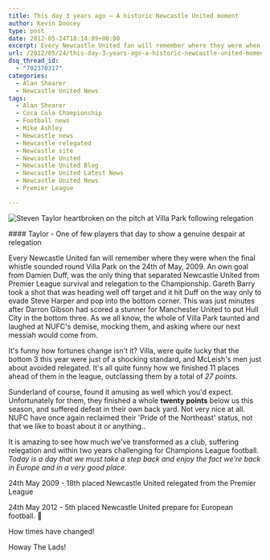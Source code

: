 ```yaml
---
title: This day 3 years ago – A historic Newcastle United moment
author: Kevin Doocey
type: post
date: 2012-05-24T18:14:09+00:00
excerpt: Every Newcastle United fan will remember where they were when the final whistle sounded round Villa Park on the 24th of May, 2009. An own goal from Damien Duff, was..
url: /2012/05/24/this-day-3-years-ago-a-historic-newcastle-united-moment/
dsq_thread_id:
  - "702370317"
categories:
  - Alan Shearer
  - Newcastle United News
tags:
  - Alan Shearer
  - Coca Cola Championship
  - Football news
  - Mike Ashley
  - Newcastle news
  - Newcastle relegated
  - Newcastle site
  - Newcastle United
  - Newcastle United Blog
  - Newcastle United Latest News
  - Newcastle United News
  - Premier League

---
```

![Steven Taylor heartbroken on the pitch at Villa Park following relegation](https://www.tynetime.com/wp-content/uploads/2012/05/Aston-Villa-Relegated-NUFC.jpg "Aston-Villa-Relegated-NUFC")

#### Taylor - One of few players that day to show a genuine despair at relegation

Every Newcastle United fan will remember where they were when the final whistle sounded round Villa Park on the 24th of May, 2009. An own goal from Damien Duff, was the only thing that separated Newcastle United from Premier League survival and relegation to the Championship. Gareth Barry took a shot that was heading well off target and it hit Duff on the way only to evade Steve Harper and pop into the bottom corner. This was just minutes after Darron Gibson had scored a stunner for Manchester United to put Hull City in the bottom three. As we all know, the whole of Villa Park taunted and laughed at NUFC's demise, mocking them, and asking where our next messiah would come from.

It's funny how fortunes change isn't it? Villa, were quite lucky that the bottom 3 this year were just of a shocking standard, and McLeish's men just about avoided relegated. It's all quite funny how we finished 11 places ahead of them in the league, outclassing them by a total of _27 points_.

Sunderland of course, found it amusing as well which you'd expect. Unfortunately for them, they finished a whole **twenty points** below us this season, and suffered defeat in their own back yard. Not very nice at all. NUFC have once again reclaimed their 'Pride of the Northeast' status, not that we like to boast about it or anything..

It is amazing to see how much we've transformed as a club, suffering relegation and within two years challenging for Champions League football. _Today is a day that we must take a step back and enjoy the fact we're back in Europe and in a very good place_.

24th May 2009 - 18th placed Newcastle United relegated from the Premier League

24th May 2012 - 5th placed Newcastle United prepare for European football. 🙂

How times have changed!

Howay The Lads!
